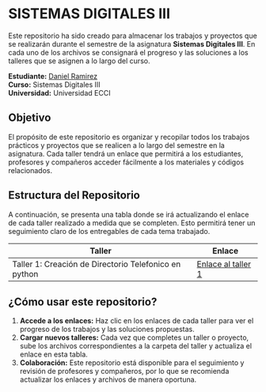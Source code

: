 # SISTEMAS DIGITALES III

Este repositorio ha sido creado para almacenar los trabajos y proyectos que se realizarán durante el semestre de la asignatura **Sistemas Digitales III**. En cada uno de los archivos se consignará el progreso y las soluciones a los talleres que se asignen a lo largo del curso.

**Estudiante:** [Daniel Ramirez](https://github.com/D4N1EL-R4M1R3Z)  
**Curso:** Sistemas Digitales III  
**Universidad:** Universidad ECCI

## Objetivo
El propósito de este repositorio es organizar y recopilar todos los trabajos prácticos y proyectos que se realicen a lo largo del semestre en la asignatura. Cada taller tendrá un enlace que permitirá a los estudiantes, profesores y compañeros acceder fácilmente a los materiales y códigos relacionados.

## Estructura del Repositorio

A continuación, se presenta una tabla donde se irá actualizando el enlace de cada taller realizado a medida que se completen. Esto permitirá tener un seguimiento claro de los entregables de cada tema trabajado.

| **Taller** | **Enlace** |
|------------|------------|
| Taller 1: Creación de Directorio Telefonico en python | [Enlace al taller 1](https://github.com/D4N1EL-R4M1R3Z/SISTEMAS-DIGITALES-III/tree/main/TALLER%201) |

## ¿Cómo usar este repositorio?

1. **Accede a los enlaces:** Haz clic en los enlaces de cada taller para ver el progreso de los trabajos y las soluciones propuestas.
2. **Cargar nuevos talleres:** Cada vez que completes un taller o proyecto, sube los archivos correspondientes a la carpeta del taller y actualiza el enlace en esta tabla.
3. **Colaboración:** Este repositorio está disponible para el seguimiento y revisión de profesores y compañeros, por lo que se recomienda actualizar los enlaces y archivos de manera oportuna.
